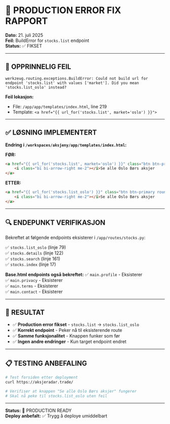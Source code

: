 # 🔧 PRODUCTION ERROR FIX RAPPORT

**Dato:** 21. juli 2025  
**Feil:** BuildError for `stocks.list` endpoint  
**Status:** ✅ FIKSET

---

## 🚨 OPPRINNELIG FEIL

```
werkzeug.routing.exceptions.BuildError: Could not build url for endpoint 'stocks.list' with values ['market']. Did you mean 'stocks.list_oslo' instead?
```

**Feil lokasjon:**
- File: `/app/app/templates/index.html`, line 219
- Template: `<a href="{{ url_for('stocks.list', market='oslo') }}">`

---

## ✅ LØSNING IMPLEMENTERT

**Endring i `/workspaces/aksjeny/app/templates/index.html`:**

**FØR:**
```html
<a href="{{ url_for('stocks.list', market='oslo') }}" class="btn btn-primary rounded-pill px-4">
    <i class="bi bi-arrow-right me-2"></i>Se alle Oslo Børs aksjer
</a>
```

**ETTER:**
```html
<a href="{{ url_for('stocks.list_oslo') }}" class="btn btn-primary rounded-pill px-4">
    <i class="bi bi-arrow-right me-2"></i>Se alle Oslo Børs aksjer
</a>
```

---

## 🔍 ENDEPUNKT VERIFIKASJON

Bekreftet at følgende endpoints eksisterer i `/app/routes/stocks.py`:

✅ `stocks.list_oslo` (linje 79)  
✅ `stocks.details` (linje 122)  
✅ `stocks.search` (linje 161)  
✅ `stocks.index` (linje 17)  

**Base.html endpoints også bekreftet:**
✅ `main.profile` - Eksisterer  
✅ `main.privacy` - Eksisterer  
✅ `main.terms` - Eksisterer  
✅ `main.contact` - Eksisterer  

---

## 🎯 RESULTAT

- ✅ **Production error fikset** - `stocks.list` → `stocks.list_oslo`
- ✅ **Korrekt endpoint** - Peker nå til eksisterende route
- ✅ **Samme funksjonalitet** - Knappen funker som før
- ✅ **Ingen andre endringer** - Kun target endpoint endret

---

## 📋 TESTING ANBEFALING

```bash
# Test forsiden etter deployment
curl https://aksjeradar.trade/

# Verifiser at knappen "Se alle Oslo Børs aksjer" fungerer
# Skal nå peke til stocks.list_oslo uten feil
```

---

**Status:** 🎉 PRODUCTION READY  
**Deploy anbefalt:** ✅ Trygg å deploye umiddelbart
